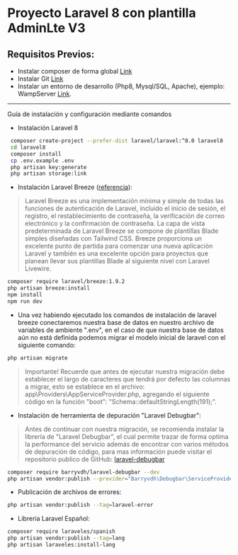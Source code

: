 # Proyecto Laravel 8 con plantilla AdminLte V3

## Requisitos Previos:
* Instalar composer de forma global [Link](https://getcomposer.org/)
* Instalar Git [Link](https://git-scm.com/downloads)
* Instalar un entorno de desarrollo (Php8, Mysql/SQL, Apache), ejemplo: WampServer [Link](https://www.wampserver.com/en/).

----

Guía de instalación y configuración mediante comandos

* Instalación Laravel 8 
```sh
 composer create-project --prefer-dist laravel/laravel:^8.0 laravel8
 cd laravel8
 composer install
 cp .env.example .env
 php artisan key:generate
 php artisan storage:link
```
* Instalación Laravel Breeze ([referencia](https://laravel.com/docs/8.x/starter-kits)): 
> Laravel Breeze es una implementación mínima y simple de todas las funciones de autenticación de Laravel, incluido el inicio de sesión, el registro, el restablecimiento de contraseña, la verificación de correo electrónico y la confirmación de contraseña. La capa de vista predeterminada de Laravel Breeze se compone de plantillas Blade simples diseñadas con Tailwind CSS. Breeze proporciona un excelente punto de partida para comenzar una nueva aplicación Laravel y también es una excelente opción para proyectos que planean llevar sus plantillas Blade al siguiente nivel con Laravel Livewire.

```sh
composer require laravel/breeze:1.9.2
php artisan breeze:install
npm install
npm run dev
```
* Una vez habiendo ejecutado los comandos de instalación de laravel breeze conectaremos nuestra base de datos en nuestro archivo de variables de ambiente ".env", en el caso de que nuestra base de datos aún no está definida podemos migrar el modelo inicial de laravel con el siguiente comando:
```sh
php artisan migrate
```
> Importante! Recuerde que antes de ejecutar nuestra migración debe establecer el largo de caracteres que tendrá por defecto las columnas a migrar, esto se establece en el archivo: app\Providers\AppServiceProvider.php, agregando el siguiente código en la función "boot": "Schema::defaultStringLength(191);".

* Instalación de herramienta de depuración "Laravel Debugbar":
> Antes de continuar con nuestra migración, se recomienda instalar la librería de "Laravel Debugbar", el cual permite trazar de forma optima la performance del servicio además de encontrar con varios métodos de depuración de código, para mas información puede visitar el repositorio publico de GitHub: [laravel-debugbar](https://github.com/barryvdh/laravel-debugbar)
```sh
composer require barryvdh/laravel-debugbar --dev
php artisan vendor:publish --provider="Barryvdh\Debugbar\ServiceProvider"
```
* Publicación de archivos de errores:
```sh
php artisan vendor:publish --tag=laravel-error
```
* Libreria Laravel Español:
```sh
composer require laraveles/spanish
php artisan vendor:publish --tag=lang
php artisan laraveles:install-lang
```



